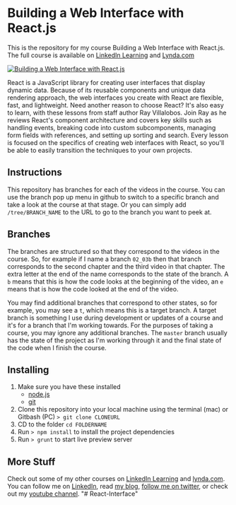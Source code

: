 # Building a Web Interface with React.js
This is the repository for my course Building a Web Interface with React.js. The full course is available on [LinkedIn Learning](https://www.linkedin.com/learning/building-a-web-interface-with-react-js?trk=insiders_6787408_learning) and [Lynda.com](https://www.lynda.com/React-js-tutorials/Building-Web-Interface-React-js/495271-2.html)

[![Building a Web Interface with React.js](https://media-exp2.licdn.com/media-proxy/ext?w=1200&h=675&f=n&hash=or9NcC5wvhBCLiLzgQJmOSBNIwY%3D&ora=1%2CaFBCTXdkRmpGL2lvQUFBPQ%2CxAVta5g-0R6plxVUzgUv5K_PrkC9q0RIUJDPBy-lUiCo_dSfZH7se8DeZLSiolkTfSsJkAc2e-mhRzPiEY69LcLmY4Yx3A)](https://www.linkedin.com/learning/building-a-web-interface-with-react-js?trk=insiders_6787408_learning)

React is a JavaScript library for creating user interfaces that display dynamic data. Because of its reusable components and unique data rendering approach, the web interfaces you create with React are flexible, fast, and lightweight. Need another reason to choose React? It's also easy to learn, with these lessons from staff author Ray Villalobos. Join Ray as he reviews React's component architecture and covers key skills such as handling events, breaking code into custom subcomponents, managing form fields with references, and setting up sorting and search. Every lesson is focused on the specifics of creating web interfaces with React, so you'll be able to easily transition the techniques to your own projects.

## Instructions
This repository has branches for each of the videos in the course. You can use the branch pop up menu in github to switch to a specific branch and take a look at the course at that stage. Or you can simply add `/tree/BRANCH_NAME` to the URL to go to the branch you want to peek at. 

## Branches
The branches are structured so that they correspond to the videos in the course. So, for example if I name a branch `02_03b` then that branch corresponds to the second chapter and the third video in that chapter. The extra letter at the end of the name corresponds to the state of the branch. A `b` means that this is how the code looks at the beginning of the video, an `e` means that is how the code looked at the end of the video.

You may find additional branches that correspond to other states, so for example, you may see a `t`, which means this is a target branch. A target branch is something I use during development or updates of a course and it's for a branch that I'm working towards. For the purposes of taking a course, you may ignore any additional branches. The `master` branch usually has the state of the project as I'm working through it and the final state of the code when I finish the course. 

## Installing
1. Make sure you have these installed
	- [node.js](http://nodejs.org/)
	- [git](http://git-scm.com/)
2. Clone this repository into your local machine using the terminal (mac) or Gitbash (PC) `> git clone CLONEURL`
3. CD to the folder `cd FOLDERNAME`
4. Run `> npm install` to install the project dependencies
5. Run `> grunt` to start live preview server

## More Stuff
Check out some of my other courses on [LinkedIn Learning](https://www.linkedin.com/learning/instructors/ray-villalobos?trk=insiders_6787408_learning) and [lynda.com](http://lynda.com/rayvillalobos). You can follow me on [LinkedIn](https://www.linkedin.com/in/planetoftheweb/), read [my blog](http://raybo.org), [follow me on twitter](http://twitter.com/planetoftheweb), or check out my [youtube channel](http://youtube.com/planetoftheweb).
"# React-Interface" 
